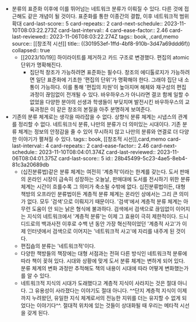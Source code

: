 - 분류의 표준화 이후에 이를 뛰어넘는 네트워크 분류가 이뤄질 수 있다. 다른 것에 접근해도 같은 개념이 될 것이다. 표준화를 통한 이종간의 결합, 이후 네트워크적 범위 확대
  card-last-score:: 5
  card-repeats:: 2
  card-next-schedule:: 2023-11-10T08:03:22.273Z
  card-last-interval:: 4
  card-ease-factor:: 2.46
  card-last-reviewed:: 2023-11-06T08:03:22.274Z
  tags:: book, ,card,memo
  source:: [[창조적 시선]]
  title:: ((301953ef-1ffd-4bf8-910b-3d47a69ddd6f))
  collapsed:: true
  * [[2023/10/19]] 하이라이트를 제거하고 카드 구조로 변경했다. 편집의 atomic 단위가 명확해진다.
	- 집단적 창조가 가능하려면 표준화는 필수다. 창조의 에디톨로지가 가능하려면 일단 표준화에 기초한 '편집의 단위'가 명확해야 한다. 그래야 집단 내 소통이 가능하다. 이를 통해 '편집의 차원'이 높아지며 해체와 재구성의 편집 과정이 끊임없이 전개될 수 있다. 바우하우스가 아니라면 결코 함께 일할 수 없었을 다양한 분야의 선생과 학생들이 부딪치며 발전시킨 바우하우스의 교육과정은 이 같은 창조의 본질을 아주 분명하게 보여준다.
- 기존의 분류 체계로는 생각을 따라잡을 수 없다. 상향식 분류 체계는 시냅스의 관계를 정리할 수 없다. 네트워크식 분류, 나만의 분류가 더 의미있는 시대이다. 기존 분류 체계는 정보의 안정감을 줄 수 있어 무시하지 않고 나만의 분류와 연결로 더 다양한 이야기가 펼쳐질 수 있다. 
  tags:: book, [[창조적 시선]],card,memo
  card-last-interval:: 4
  card-repeats:: 2
  card-ease-factor:: 2.46
  card-next-schedule:: 2023-11-10T08:04:01.374Z
  card-last-reviewed:: 2023-11-06T08:04:01.375Z
  card-last-score:: 5
  id:: 28b45499-5c23-4ae5-8eb4-81c3a20689db
	- (십진분류법)같은 분류 체계는 여전히 '계층적'이라는 한계를 갖는다. 도서 판매의 온라인 시장이 급속히 성장하는 오늘날, 판매대에 도서를 전시하기 위한 분류 체계는 시간이 흐를수록 그 의미가 축소될 수밖에 없다. 십진분류법이든, 대형 책방의 오프라인 분류법이든 계층적 분류 체계는 온라인 상에서는 그리 큰 의미가 없다. 모두 '검색'으로 이뤄지기 때문이다. '검색'에서 계층적 분류 체계는 아무런 도움이 안 되는 낡은 형식에 불과하다.
	  검색에서 검색으로 끊임없이 이어지는 지식의 네트워크에서 '계층적 분류'는 이제 그 효용이 극히 제한적이다. 드니 디드로의 백과사전 이후로 수백 년 동안 가장 혁신적이었던 '계층적 사고'가 이제 인터넷에서 검색으로 이어지는 '네트워크적 사고'에 자리를 내주게 된 것이다.
	- 편집숍의 분류는 '네트워크적'이다.
	- 다양한 책방들의 책장에는 대형 서점과는 전혀 다른 방식인 네트워크적 분류에 따라 책이 꽂혀 있다. 시대와 상황에 맞게 도서 분류 체계는 변하게 되어 있다. 분류 체계의 변화 과정만 추적해도 책의 내용이 시대에 따라 어떻게 변화했는가를 알 수 있다.
	- 네트워크적 지식의 시대가 도래했다고 계층적 지식이 사라지는 것은 절대 아니다. 그 유용성이 사라졌다는 이야기도 절대 아니다. ^^단지 계층적 지식이 이제까지 누려왔던, 유일한 지식 체계로서의 전능한 지위를 더는 유지할 수 없게 되었다는 이야기다^^. 절대적 위치에 있는 것들이 상대화될 때 우리는 메타적 시선을 갖게 된다.